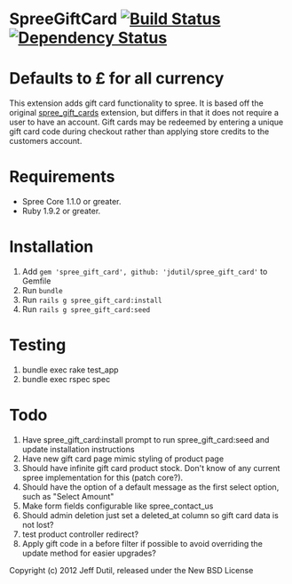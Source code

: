 SpreeGiftCard [![Build Status](https://secure.travis-ci.org/jdutil/spree_gift_card.png)](http://travis-ci.org/jdutil/spree_gift_card) [![Dependency Status](https://gemnasium.com/jdutil/spree_gift_card.png?travis)](https://gemnasium.com/jdutil/spree_gift_card)
=============

# Defaults to £ for all currency

This extension adds gift card functionality to spree.  It is based off the original [spree_gift_cards](http://github.com/spree/spree_gift_cards)
extension, but differs in that it does not require a user to have an account.  Gift cards may be redeemed by
entering a unique gift card code during checkout rather than applying store credits to the customers account.

Requirements
============

* Spree Core 1.1.0 or greater.
* Ruby 1.9.2 or greater.

Installation
============

1. Add `gem 'spree_gift_card', github: 'jdutil/spree_gift_card'` to Gemfile
1. Run `bundle`
1. Run `rails g spree_gift_card:install`
1. Run `rails g spree_gift_card:seed`

Testing
=======

1. bundle exec rake test_app
1. bundle exec rspec spec

Todo
====

1. Have spree_gift_card:install prompt to run spree_gift_card:seed and update installation instructions
1. Have new gift card page mimic styling of product page
1. Should have infinite gift card product stock.  Don't know of any current spree implementation for this (patch core?).
1. Should have the option of a default message as the first select option, such as "Select Amount"
1. Make form fields configurable like spree_contact_us
1. Should admin deletion just set a deleted_at column so gift card data is not lost?
1. test product controller redirect?
1. Apply gift code in a before filter if possible to avoid overriding the update method for easier upgrades?

Copyright (c) 2012 Jeff Dutil, released under the New BSD License
